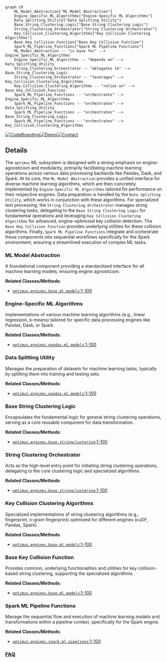 ```mermaid
graph LR
    ML_Model_Abstraction["ML Model Abstraction"]
    Engine_Specific_ML_Algorithms["Engine-Specific ML Algorithms"]
    Data_Splitting_Utility["Data Splitting Utility"]
    Base_String_Clustering_Logic["Base String Clustering Logic"]
    String_Clustering_Orchestrator["String Clustering Orchestrator"]
    Key_Collision_Clustering_Algorithms["Key Collision Clustering Algorithms"]
    Base_Key_Collision_Function["Base Key Collision Function"]
    Spark_ML_Pipeline_Functions["Spark ML Pipeline Functions"]
    ML_Model_Abstraction -- "is base for" --> Engine_Specific_ML_Algorithms
    Engine_Specific_ML_Algorithms -- "depends on" --> Data_Splitting_Utility
    String_Clustering_Orchestrator -- "delegates to" --> Base_String_Clustering_Logic
    String_Clustering_Orchestrator -- "leverages" --> Key_Collision_Clustering_Algorithms
    Key_Collision_Clustering_Algorithms -- "relies on" --> Base_Key_Collision_Function
    Spark_ML_Pipeline_Functions -- "orchestrates" --> Engine_Specific_ML_Algorithms
    Spark_ML_Pipeline_Functions -- "orchestrates" --> Data_Splitting_Utility
    Spark_ML_Pipeline_Functions -- "orchestrates" --> Base_String_Clustering_Logic
    Spark_ML_Pipeline_Functions -- "orchestrates" --> Key_Collision_Clustering_Algorithms
```

[![CodeBoarding](https://img.shields.io/badge/Generated%20by-CodeBoarding-9cf?style=flat-square)](https://github.com/CodeBoarding/GeneratedOnBoardings)[![Demo](https://img.shields.io/badge/Try%20our-Demo-blue?style=flat-square)](https://www.codeboarding.org/demo)[![Contact](https://img.shields.io/badge/Contact%20us%20-%20contact@codeboarding.org-lightgrey?style=flat-square)](mailto:contact@codeboarding.org)

## Details

The `optimus` ML subsystem is designed with a strong emphasis on engine-agnosticism and modularity, primarily facilitating machine learning operations across various data processing backends like Pandas, Dask, and Spark. At its core, the `ML Model Abstraction` provides a unified interface for diverse machine learning algorithms, which are then concretely implemented by `Engine-Specific ML Algorithms` tailored for performance on their respective engines. Data preparation is handled by the `Data Splitting Utility`, which works in conjunction with these algorithms. For specialized text processing, the `String Clustering Orchestrator` manages string clustering tasks, delegating to the `Base String Clustering Logic` for fundamental operations and leveraging `Key Collision Clustering Algorithms` for advanced, engine-optimized key collision detection. The `Base Key Collision Function` provides underlying utilities for these collision algorithms. Finally, `Spark ML Pipeline Functions` integrate and orchestrate these components into sequential workflows specifically for the Spark environment, ensuring a streamlined execution of complex ML tasks.

### ML Model Abstraction
A foundational component providing a standardized interface for all machine learning models, ensuring engine agnosticism.


**Related Classes/Methods**:

- <a href="https://github.com/hi-primus/optimus/blob/develop/optimus/engines/base/ml/models.py#L1-L100" target="_blank" rel="noopener noreferrer">`optimus.engines.base.ml.models`:1-100</a>


### Engine-Specific ML Algorithms
Implementations of various machine learning algorithms (e.g., linear regression, k-means) tailored for specific data processing engines like Pandas, Dask, or Spark.


**Related Classes/Methods**:

- <a href="https://github.com/hi-primus/optimus/blob/develop/optimus/engines/pandas/ml/models.py#L1-L100" target="_blank" rel="noopener noreferrer">`optimus.engines.pandas.ml.models`:1-100</a>


### Data Splitting Utility
Manages the preparation of datasets for machine learning tasks, typically by splitting them into training and testing sets.


**Related Classes/Methods**:

- <a href="https://github.com/hi-primus/optimus/blob/develop/optimus/engines/pandas/ml/models.py#L1-L100" target="_blank" rel="noopener noreferrer">`optimus.engines.pandas.ml.models`:1-100</a>


### Base String Clustering Logic
Encapsulates the fundamental logic for general string clustering operations, serving as a core reusable component for data transformation.


**Related Classes/Methods**:

- <a href="https://github.com/hi-primus/optimus/blob/develop/optimus/engines/base/stringclustering.py#L1-L100" target="_blank" rel="noopener noreferrer">`optimus.engines.base.stringclustering`:1-100</a>


### String Clustering Orchestrator
Acts as the high-level entry point for initiating string clustering operations, delegating to the core clustering logic and specialized algorithms.


**Related Classes/Methods**:

- <a href="https://github.com/hi-primus/optimus/blob/develop/optimus/engines/base/stringclustering.py#L1-L100" target="_blank" rel="noopener noreferrer">`optimus.engines.base.stringclustering`:1-100</a>


### Key Collision Clustering Algorithms
Specialized implementations of string clustering algorithms (e.g., fingerprint, n-gram fingerprint) optimized for different engines (cuDF, Pandas, Spark).


**Related Classes/Methods**:

- <a href="https://github.com/hi-primus/optimus/blob/develop/optimus/engines/base/ml/models.py#L1-L100" target="_blank" rel="noopener noreferrer">`optimus.engines.base.ml.models`:1-100</a>


### Base Key Collision Function
Provides common, underlying functionalities and utilities for key collision-based string clustering, supporting the specialized algorithms.


**Related Classes/Methods**:

- <a href="https://github.com/hi-primus/optimus/blob/develop/optimus/engines/base/ml/models.py#L1-L100" target="_blank" rel="noopener noreferrer">`optimus.engines.base.ml.models`:1-100</a>


### Spark ML Pipeline Functions
Manage the sequential flow and execution of machine learning models and transformations within a pipeline context, specifically for the Spark engine.


**Related Classes/Methods**:

- <a href="https://github.com/hi-primus/optimus/blob/develop/optimus/engines/spark/ml/pipelines.py#L1-L100" target="_blank" rel="noopener noreferrer">`optimus.engines.spark.ml.pipelines`:1-100</a>




### [FAQ](https://github.com/CodeBoarding/GeneratedOnBoardings/tree/main?tab=readme-ov-file#faq)